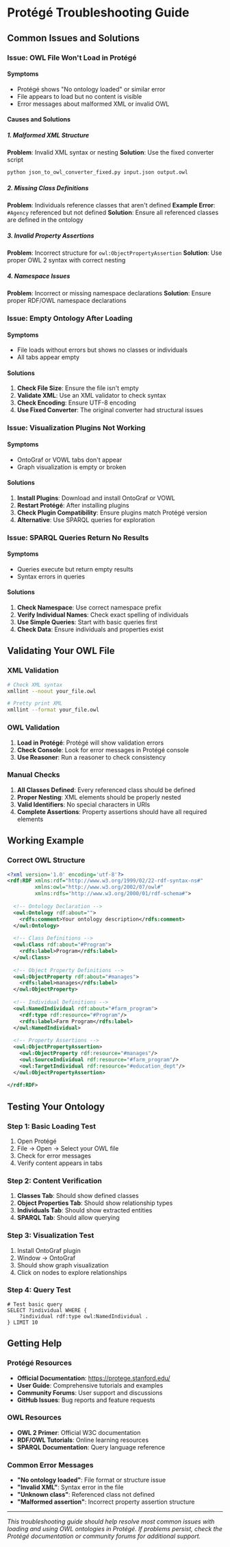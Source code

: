 # Protégé Troubleshooting Guide

## Common Issues and Solutions

### Issue: OWL File Won't Load in Protégé

#### Symptoms
- Protégé shows "No ontology loaded" or similar error
- File appears to load but no content is visible
- Error messages about malformed XML or invalid OWL

#### Causes and Solutions

##### 1. Malformed XML Structure
**Problem**: Invalid XML syntax or nesting
**Solution**: Use the fixed converter script
```bash
python json_to_owl_converter_fixed.py input.json output.owl
```

##### 2. Missing Class Definitions
**Problem**: Individuals reference classes that aren't defined
**Example Error**: `#Agency` referenced but not defined
**Solution**: Ensure all referenced classes are defined in the ontology

##### 3. Invalid Property Assertions
**Problem**: Incorrect structure for `owl:ObjectPropertyAssertion`
**Solution**: Use proper OWL 2 syntax with correct nesting

##### 4. Namespace Issues
**Problem**: Incorrect or missing namespace declarations
**Solution**: Ensure proper RDF/OWL namespace declarations

### Issue: Empty Ontology After Loading

#### Symptoms
- File loads without errors but shows no classes or individuals
- All tabs appear empty

#### Solutions
1. **Check File Size**: Ensure the file isn't empty
2. **Validate XML**: Use an XML validator to check syntax
3. **Check Encoding**: Ensure UTF-8 encoding
4. **Use Fixed Converter**: The original converter had structural issues

### Issue: Visualization Plugins Not Working

#### Symptoms
- OntoGraf or VOWL tabs don't appear
- Graph visualization is empty or broken

#### Solutions
1. **Install Plugins**: Download and install OntoGraf or VOWL
2. **Restart Protégé**: After installing plugins
3. **Check Plugin Compatibility**: Ensure plugins match Protégé version
4. **Alternative**: Use SPARQL queries for exploration

### Issue: SPARQL Queries Return No Results

#### Symptoms
- Queries execute but return empty results
- Syntax errors in queries

#### Solutions
1. **Check Namespace**: Use correct namespace prefix
2. **Verify Individual Names**: Check exact spelling of individuals
3. **Use Simple Queries**: Start with basic queries first
4. **Check Data**: Ensure individuals and properties exist

## Validating Your OWL File

### XML Validation
```bash
# Check XML syntax
xmllint --noout your_file.owl

# Pretty print XML
xmllint --format your_file.owl
```

### OWL Validation
1. **Load in Protégé**: Protégé will show validation errors
2. **Check Console**: Look for error messages in Protégé console
3. **Use Reasoner**: Run a reasoner to check consistency

### Manual Checks
1. **All Classes Defined**: Every referenced class should be defined
2. **Proper Nesting**: XML elements should be properly nested
3. **Valid Identifiers**: No special characters in URIs
4. **Complete Assertions**: Property assertions should have all required elements

## Working Example

### Correct OWL Structure
```xml
<?xml version='1.0' encoding='utf-8'?>
<rdf:RDF xmlns:rdf="http://www.w3.org/1999/02/22-rdf-syntax-ns#" 
         xmlns:owl="http://www.w3.org/2002/07/owl#" 
         xmlns:rdfs="http://www.w3.org/2000/01/rdf-schema#">
  
  <!-- Ontology Declaration -->
  <owl:Ontology rdf:about="">
    <rdfs:comment>Your ontology description</rdfs:comment>
  </owl:Ontology>
  
  <!-- Class Definitions -->
  <owl:Class rdf:about="#Program">
    <rdfs:label>Program</rdfs:label>
  </owl:Class>
  
  <!-- Object Property Definitions -->
  <owl:ObjectProperty rdf:about="#manages">
    <rdfs:label>manages</rdfs:label>
  </owl:ObjectProperty>
  
  <!-- Individual Definitions -->
  <owl:NamedIndividual rdf:about="#farm_program">
    <rdf:type rdf:resource="#Program"/>
    <rdfs:label>Farm Program</rdfs:label>
  </owl:NamedIndividual>
  
  <!-- Property Assertions -->
  <owl:ObjectPropertyAssertion>
    <owl:ObjectProperty rdf:resource="#manages"/>
    <owl:SourceIndividual rdf:resource="#farm_program"/>
    <owl:TargetIndividual rdf:resource="#education_dept"/>
  </owl:ObjectPropertyAssertion>
  
</rdf:RDF>
```

## Testing Your Ontology

### Step 1: Basic Loading Test
1. Open Protégé
2. File → Open → Select your OWL file
3. Check for error messages
4. Verify content appears in tabs

### Step 2: Content Verification
1. **Classes Tab**: Should show defined classes
2. **Object Properties Tab**: Should show relationship types
3. **Individuals Tab**: Should show extracted entities
4. **SPARQL Tab**: Should allow querying

### Step 3: Visualization Test
1. Install OntoGraf plugin
2. Window → OntoGraf
3. Should show graph visualization
4. Click on nodes to explore relationships

### Step 4: Query Test
```sparql
# Test basic query
SELECT ?individual WHERE {
    ?individual rdf:type owl:NamedIndividual .
} LIMIT 10
```

## Getting Help

### Protégé Resources
- **Official Documentation**: https://protege.stanford.edu/
- **User Guide**: Comprehensive tutorials and examples
- **Community Forums**: User support and discussions
- **GitHub Issues**: Bug reports and feature requests

### OWL Resources
- **OWL 2 Primer**: Official W3C documentation
- **RDF/OWL Tutorials**: Online learning resources
- **SPARQL Documentation**: Query language reference

### Common Error Messages
- **"No ontology loaded"**: File format or structure issue
- **"Invalid XML"**: Syntax error in the file
- **"Unknown class"**: Referenced class not defined
- **"Malformed assertion"**: Incorrect property assertion structure

---

*This troubleshooting guide should help resolve most common issues with loading and using OWL ontologies in Protégé. If problems persist, check the Protégé documentation or community forums for additional support.*
